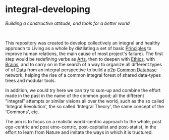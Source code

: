 # integral-developing
<i>Building a constructive attitude, and tools for a better world</i>

&nbsp;

This repository was created to develop collectively an integral and healthy approach to Living as a whole by distilating a set of basic [Principles](/principles.md) to improve human relations, the main cause of most project's failure). The first step would be redefining verbs as [Arts](/.arts.md), then to deepen with [Ethics](/ethics.md), with [Brains](/brains.md), and to carry on in the search of a way to organize all different types of of [Data](/integral-data.md) from an integral perspective to build a p2p [Common Database](/commonDBnet.md) network, helping the rise of a common integral forest of shared data-types trees and modular tools. 

In addition, we could try here we can try to sum-up and combine the effort made in the past in the name of the common good; all the  different "integral" attempts or similar visions all over the world, such as the so called 'Integral Revolution', the so called 'Integral Theory', the same concept of the 'Commons', etc. 

The aim is to focus on a realistic world-centric approach to the whole, post ego-centric and post etno-centric, post-capitalist and post-statist, in the effort to learn from Nature and imitate the ways in which it is tructured.

